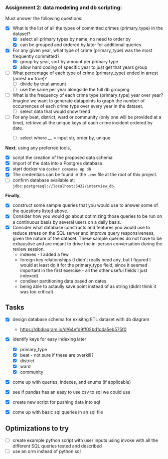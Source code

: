 ### Assignment 2: data modeling and db scripting:

Must answer the following questions:
- [x] What is the list of all the types of committed crimes (primary_type) in the dataset?
  - [x] select all primary types by name, no need to order by
  - [x] can be grouped and ordered by later for additional queries
- [x] For any given year, what type of crime (primary_type) was the most frequently committed?
  - [x] group by year, sort by amount per primary type
  - [x] allow hard coding of specific year to just get that years group
- [ ] What percentage of each type of crime (primary_type) ended in arrest (arrest == true)?
  - [ ] divide by total amount
  - [ ] use the same per year alongside the full db grouping
- [ ] What is the frequency of each crime type (primary_type) year over year? Imagine we want to generate datapoints to graph the number of occurrences of each crime type over every year in the dataset.
  - [ ] select data that would show trend
- [ ] For any beat, district, ward or community (only one will be provided at a time), retrieve all the unique keys of each crime incident ordered by date.
  - [ ] select where __ = input str, order by, unique


**Next**, using any preferred tools, 

- [x] script the creation of the proposed data schema
- [x] import of the data into a Postgres database. 
- [x] start docker via `docker compose up db`
- [x] The credentials can be found in the `.env` file at the root of this project.
- [ ] confirm database available at: `jdbc:postgresql://localhost:5432/interview_db`.

**Finally**, 
- [x] construct some sample queries that you would use to answer some of the questions listed above. 
- [x] Consider how you would go about optimizing those queries to be run on a continuous basis by several users on a daily basis. 
- [x] Consider what database constructs and features you would use to reduce stress on the SQL server and improve query responsiveness, given the nature of the dataset. These sample queries do not have to be exhaustive and are meant to drive the in-person conversation during the review session.
  - indexes - I added a few
  - foreign key relationships (I didn't really need any, but I figured I would at least do it for the primary_type field, since it seemed important in the first exercise - all the other useful fields I just indexed)
  - condiser partitioning data based on dates
  - being able to actaully save point instead of as string (didnt think it was too critical)

## Tasks

- [x] design database schema for exisitng ETL dataset with db diagram
  - https://dbdiagram.io/d/64efd9ff02bd1c4a5eb575f0
- [x] identify keys for easy indexing later
  - [x] primary_type
  - [x] beat - not sure if these are overkill?
  - [x] district
  - [x] ward
  - [x] community
- [x] come up with queries, indexes, and enums (if applicable)
- [x] see if pandas has an easy to use csv to sql we could use
- [x] create new script for pushing data into sql
- [x] come up with basic sql queries in an sql file


## Optimizations to try

- [ ] create example python script with user inputs using invoke with all the different SQL queries tested and described
- [ ] use an orm instead of python sql

